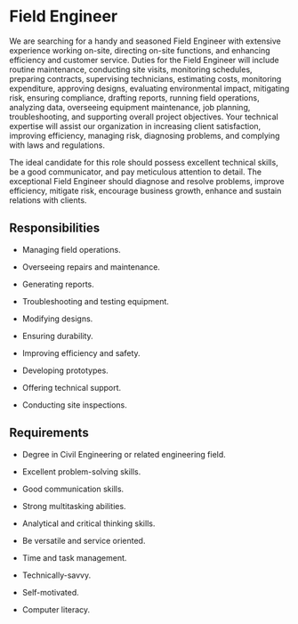 # Field Engineer

We are searching for a handy and seasoned Field Engineer with extensive experience working on-site, directing on-site functions, and enhancing efficiency and customer service. Duties for the Field Engineer will include routine maintenance, conducting site visits, monitoring schedules, preparing contracts, supervising technicians, estimating costs, monitoring expenditure, approving designs, evaluating environmental impact, mitigating risk, ensuring compliance,  drafting reports, running field operations, analyzing data, overseeing equipment maintenance, job planning, troubleshooting, and supporting overall project objectives. Your technical expertise will assist our organization in increasing client satisfaction, improving efficiency, managing risk, diagnosing problems, and complying with laws and regulations.

The ideal candidate for this role should possess excellent technical skills, be a good communicator, and pay meticulous attention to detail. The exceptional Field Engineer should diagnose and resolve problems, improve efficiency, mitigate risk, encourage business growth, enhance and sustain relations with clients.

## Responsibilities

* Managing field operations.

* Overseeing repairs and maintenance.

* Generating reports.

* Troubleshooting and testing equipment.

* Modifying designs.

* Ensuring durability.

* Improving efficiency and safety.

* Developing prototypes.

* Offering technical support.

* Conducting site inspections.

## Requirements

* Degree in Civil Engineering or related engineering field.

* Excellent problem-solving skills.

* Good communication skills.

* Strong multitasking abilities.

* Analytical and critical thinking skills.

* Be versatile and service oriented.

* Time and task management.

* Technically-savvy.

* Self-motivated.

* Computer literacy.

